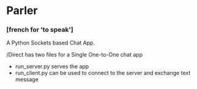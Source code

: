 # Parler 
### [french for 'to speak']
A Python Sockets based Chat App.

/Direct has two files for a Single One-to-One chat app
  - run_server.py serves the app
  - run_client.py can be used to connect to the server and exchange text message
